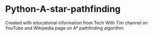 # Python-A-star-pathfinding
 
Created with educational information from Tech With Tim channel on YouTube and Wikipedia page on A* pathfinding algorithm
